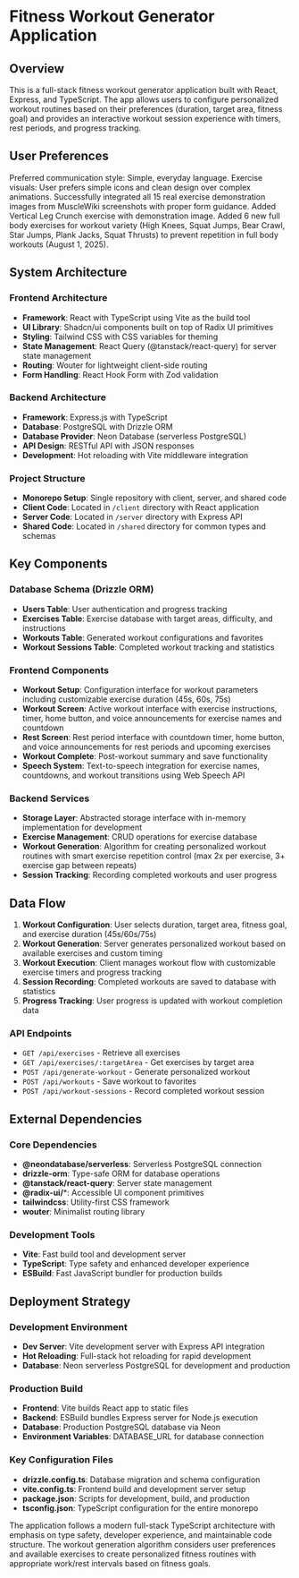 # Fitness Workout Generator Application

## Overview

This is a full-stack fitness workout generator application built with React, Express, and TypeScript. The app allows users to configure personalized workout routines based on their preferences (duration, target area, fitness goal) and provides an interactive workout session experience with timers, rest periods, and progress tracking.

## User Preferences

Preferred communication style: Simple, everyday language.
Exercise visuals: User prefers simple icons and clean design over complex animations. Successfully integrated all 15 real exercise demonstration images from MuscleWiki screenshots with proper form guidance. Added Vertical Leg Crunch exercise with demonstration image. Added 6 new full body exercises for workout variety (High Knees, Squat Jumps, Bear Crawl, Star Jumps, Plank Jacks, Squat Thrusts) to prevent repetition in full body workouts (August 1, 2025).

## System Architecture

### Frontend Architecture
- **Framework**: React with TypeScript using Vite as the build tool
- **UI Library**: Shadcn/ui components built on top of Radix UI primitives
- **Styling**: Tailwind CSS with CSS variables for theming
- **State Management**: React Query (@tanstack/react-query) for server state management
- **Routing**: Wouter for lightweight client-side routing
- **Form Handling**: React Hook Form with Zod validation

### Backend Architecture
- **Framework**: Express.js with TypeScript
- **Database**: PostgreSQL with Drizzle ORM
- **Database Provider**: Neon Database (serverless PostgreSQL)
- **API Design**: RESTful API with JSON responses
- **Development**: Hot reloading with Vite middleware integration

### Project Structure
- **Monorepo Setup**: Single repository with client, server, and shared code
- **Client Code**: Located in `/client` directory with React application
- **Server Code**: Located in `/server` directory with Express API
- **Shared Code**: Located in `/shared` directory for common types and schemas

## Key Components

### Database Schema (Drizzle ORM)
- **Users Table**: User authentication and progress tracking
- **Exercises Table**: Exercise database with target areas, difficulty, and instructions
- **Workouts Table**: Generated workout configurations and favorites
- **Workout Sessions Table**: Completed workout tracking and statistics

### Frontend Components
- **Workout Setup**: Configuration interface for workout parameters including customizable exercise duration (45s, 60s, 75s)
- **Workout Screen**: Active workout interface with exercise instructions, timer, home button, and voice announcements for exercise names and countdown
- **Rest Screen**: Rest period interface with countdown timer, home button, and voice announcements for rest periods and upcoming exercises
- **Workout Complete**: Post-workout summary and save functionality
- **Speech System**: Text-to-speech integration for exercise names, countdowns, and workout transitions using Web Speech API

### Backend Services
- **Storage Layer**: Abstracted storage interface with in-memory implementation for development
- **Exercise Management**: CRUD operations for exercise database
- **Workout Generation**: Algorithm for creating personalized workout routines with smart exercise repetition control (max 2x per exercise, 3+ exercise gap between repeats)
- **Session Tracking**: Recording completed workouts and user progress

## Data Flow

1. **Workout Configuration**: User selects duration, target area, fitness goal, and exercise duration (45s/60s/75s)
2. **Workout Generation**: Server generates personalized workout based on available exercises and custom timing
3. **Workout Execution**: Client manages workout flow with customizable exercise timers and progress tracking
4. **Session Recording**: Completed workouts are saved to database with statistics
5. **Progress Tracking**: User progress is updated with workout completion data

### API Endpoints
- `GET /api/exercises` - Retrieve all exercises
- `GET /api/exercises/:targetArea` - Get exercises by target area
- `POST /api/generate-workout` - Generate personalized workout
- `POST /api/workouts` - Save workout to favorites
- `POST /api/workout-sessions` - Record completed workout session

## External Dependencies

### Core Dependencies
- **@neondatabase/serverless**: Serverless PostgreSQL connection
- **drizzle-orm**: Type-safe ORM for database operations
- **@tanstack/react-query**: Server state management
- **@radix-ui/***: Accessible UI component primitives
- **tailwindcss**: Utility-first CSS framework
- **wouter**: Minimalist routing library

### Development Tools
- **Vite**: Fast build tool and development server
- **TypeScript**: Type safety and enhanced developer experience
- **ESBuild**: Fast JavaScript bundler for production builds

## Deployment Strategy

### Development Environment
- **Dev Server**: Vite development server with Express API integration
- **Hot Reloading**: Full-stack hot reloading for rapid development
- **Database**: Neon serverless PostgreSQL for development and production

### Production Build
- **Frontend**: Vite builds React app to static files
- **Backend**: ESBuild bundles Express server for Node.js execution
- **Database**: Production PostgreSQL database via Neon
- **Environment Variables**: DATABASE_URL for database connection

### Key Configuration Files
- **drizzle.config.ts**: Database migration and schema configuration
- **vite.config.ts**: Frontend build and development server setup
- **package.json**: Scripts for development, build, and production
- **tsconfig.json**: TypeScript configuration for the entire monorepo

The application follows a modern full-stack TypeScript architecture with emphasis on type safety, developer experience, and maintainable code structure. The workout generation algorithm considers user preferences and available exercises to create personalized fitness routines with appropriate work/rest intervals based on fitness goals.